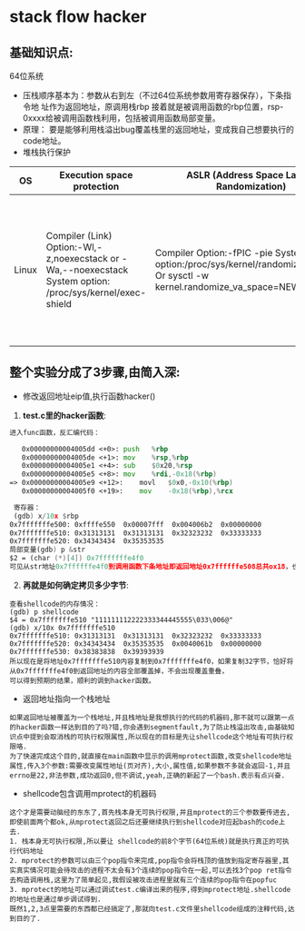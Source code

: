 # stack flow hacker
## 基础知识点:
64位系统
- 压栈顺序基本为：参数从右到左（不过64位系统参数用寄存器保存），下条指令地
址作为返回地址，原调用栈rbp
接着就是被调用函数的rbp位置，rsp-0xxxx给被调用函数栈利用，包括被调用函数局部变量。
- 原理：
要是能够利用栈溢出bug覆盖栈里的返回地址，变成我自己想要执行的code地址。
- 堆栈执行保护

OS | Execution space protection	 | ASLR (Address Space Layout Randomization) | Description | Check Tool
------------ | ------------- | ------------ | ------------ | ------------
Linux | Compiler (Link) Option:-Wl,-z,noexecstack or -Wa,--noexecstack System option: /proc/sys/kernel/exec-shield  | Compiler Option:-fPIC -pie System option:/proc/sys/kernel/randomize_va_space Or sysctl -w kernel.randomize_va_space=NEWVALUE | Linux has enabled a weak[6] form of ASLR by default since kernel version 2.6.12 (released June 2005).|1) http://www.trapkit.de/tools/checksec.html2) find /lib -exec execstack -q {} \; -print 2> /dev/null | grep ^X  to check whether the stack is executable 3) execstack -q ~/lib/libfoo.so.1 ~/bin/bar will query executable stack marking of the given files.4) Command readelf -h -d /usr/sbin/smbd | grep ‘Type:.*DYN’ If the file has been compiled for PIE, the command will return something similar to the following:Type: DYN (Shared object file)

## 整个实验分成了3步骤,由简入深:
- 修改返回地址eip值,执行函数hacker()
1. **test.c里的hacker函数**:
``` asm
进入func函数，反汇编代码：

   0x00000000004005dd <+0>:	push   %rbp
   0x00000000004005de <+1>:	mov    %rsp,%rbp
   0x00000000004005e1 <+4>:	sub    $0x20,%rsp
   0x00000000004005e5 <+8>:	mov    %rdi,-0x18(%rbp)
=> 0x00000000004005e9 <+12>:	movl   $0x0,-0x10(%rbp)
   0x00000000004005f0 <+19>:	mov    -0x18(%rbp),%rcx

 寄存器：
 (gdb) x/10x $rbp
0x7fffffffe500:	0xffffe550	0x00007fff	0x004006b2	0x00000000
0x7fffffffe510:	0x31313131	0x31313131	0x32323232	0x33333333
0x7fffffffe520:	0x34343434	0x35353535
局部变量(gdb) p	&str
$2 = (char (*)[4]) 0x7fffffffe4f0
可见从str地址0x7ffffffe4f0到调用函数下条地址即返回地址0x7ffffffe508总共ox18，也就是24（换台机器可能就不是这个值），所以test.c确定pEIP地址的时候是数组的第24位。
```
2. **再就是如何确定拷贝多少字节**:
``` gdb
查看shellcode的内存情况：
(gdb) p	shellcode
$4 = 0x7fffffffe510 "111111112222333344445555\033\006@"
(gdb) x/10x 0x7fffffffe510
0x7fffffffe510:	0x31313131	0x31313131	0x32323232	0x33333333
0x7fffffffe520:	0x34343434	0x35353535	0x0040061b	0x00000000
0x7fffffffe530:	0x38383838	0x39393939
所以现在是将地址0x7fffffffe510内容复制到0x7fffffffe4f0，如果复制32字节，恰好将从0x7fffffffe4f0到返回地址的内容全部覆盖掉，不会出现覆盖重叠，
可以得到预期的结果，顺利的调到hacker函数。
```
- 返回地址指向一个栈地址
```
如果返回地址被覆盖为一个栈地址,并且栈地址是我想执行的代码的机器码,那不就可以跟第一点的hacker函数一样达到目的了吗?错,你会遇到segmentfault,为了防止栈溢出攻击,由基础知识点中提到会取消栈的可执行权限属性,所以现在的目标是先让shellcode这个地址有可执行权限咯.
为了快速完成这个目的,就直接在main函数中显示的调用mprotect函数,改变shellcode地址属性,传入3个参数:需要改变属性地址(页对齐),大小,属性值,如果参数不多就会返回-1,并且errno是22,非法参数,成功返回0,但不调试,yeah,正确的新起了一个bash.表示有点兴奋.
```
- shellcode包含调用mprotect的机器码
```
这个才是需要动脑经的东东了,首先栈本身无可执行权限,并且mprotect的三个参数要传进去,即使前面两个都ok,从mprotect返回之后还要继续执行到shellcode对应起bash的code上去.
1. 栈本身无可执行权限,所以要让 shellcode的前8个字节(64位系统)就是执行真正的可执行代码地址
2. mprotect的参数可以由三个pop指令来完成,pop指令会将栈顶的值放到指定寄存器里,其实真实情况可能会待攻击的进程不太会有3个连续的pop指令在一起,可以去找3个pop ret指令去构造调用栈,这里为了简单起见,我假设被攻击进程里就有三个连续的pop指令在popfuc
3. mprotect的地址可以通过调试test.c编译出来的程序,得到mprotect地址.shellcode的地址也是通过单步调试得到.
既然1,2,3点里需要的东西都已经搞定了,那就向test.c文件里shellcode组成的注释代码,达到目的了.
```



